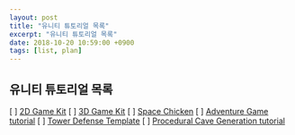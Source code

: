 ```yaml
---
layout: post
title: "유니티 튜토리얼 목록"
excerpt: "유니티 튜토리얼 목록"
date: 2018-10-20 10:59:00 +0900
tags: [list, plan]
---
```


## 유니티 튜토리얼 목록

[ ] [2D Game Kit](https://unity3d.com/kr/learn/tutorials/s/2d-game-kit)
[ ] [3D Game Kit](https://unity3d.com/kr/learn/tutorials/s/3d-game-kit)
[ ] [Space Chicken](https://unity3d.com/kr/learn/tutorials/s/space-chicken)
[ ] [Adventure Game tutorial](https://unity3d.com/kr/learn/tutorials/projects/adventure-game-tutorial)
[ ] [Tower Defense Template](https://unity3d.com/kr/learn/tutorials/s/tower-defense-template)
[ ] [Procedural Cave Generation tutorial](https://unity3d.com/kr/learn/tutorials/s/procedural-cave-generation-tutorial)